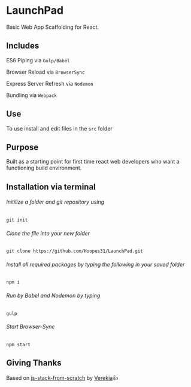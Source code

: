 # LaunchPad

Basic Web App Scaffolding for React.

## Includes

ES6 Piping via `Gulp/Babel`


Browser Reload via `BrowserSync`


Express Server Refresh via `Nodemon`


Bundling via `Webpack`

## Use

To use install and edit files in the `src` folder

## Purpose

Built as a starting point for first time react web developers who want a functioning build environment. 

## Installation via terminal

###### Initilize a folder and git repository using
`git init`

###### Clone the file into your new folder
`git clone https://github.com/Hoopes31/LaunchPad.git`

###### Install all required packages by typing the following in your saved folder 
`npm i`

###### Run by Babel and Nodemon by typing 
`gulp`

###### Start Browser-Sync 
`npm start`

## Giving Thanks
Based on [js-stack-from-scratch](https://github.com/verekia/js-stack-from-scratch) by [Verekia](https://github.com/verekia):+1:
